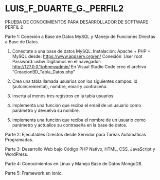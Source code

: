 


# LUIS_F_DUARTE_G._PERFIL2

PRUEBA DE CONOCIMIENTOS PARA DESARROLLADOR DE SOFTWARE PERFIL 2

Parte 1: Conexión a Base de Datos MySQL y Manejo de Funciones Directas a Base de Datos.

1.	Conéctate a una base de datos MySQL.
      Instalación: Apache + PHP + MySQL  desde: https://www.appserv.org/en/
      Conexión: User root Password: usbw
      Digitamos en el navegador: http://127.0.0.1/phpmyadmin/
      En Visual Studio Code creo el archivo “CreacionBD_Tabla_Datos.php”
  	
3.	Crea una tabla llamada usuarios con los siguientes campos: id (autoincremental),
nombre, email y contraseña.
4.	Inserta al menos tres registros en la tabla usuarios.
5.	Implementa una función que reciba el email de un usuario como parámetro y devuelva su nombre.
6.	Implementa una función que reciba el nombre de un usuario como parámetro y actualice su contraseña en la base de datos.

  

  

Parte 2: Ejecutables Directos desde Servidor para Tareas Automáticas Programadas.

Parte 3: Desarrollo Web bajo Código PHP Nativo, HTML, CSS, JavaScript y WordPress.

Parte 4: Conocimientos en Linux y Manejo Base de Datos MongoDB.

Parte 5: Framework en Ionic.
